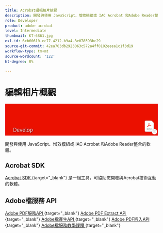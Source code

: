 ```yaml
---
title: Acrobat編輯相片總覽
description: 開發與使用 JavaScript、增效模組或 IAC Acrobat 和Adobe Reader整合的軟體
role: Developer
product: adobe acrobat
level: Intermediate
thumbnail: KT-6861.jpg
exl-id: 6cb60610-ee77-4212-b9a4-8e078593be29
source-git-commit: 42ea703db2923063c572a4ff0102eeea1c1f3d19
workflow-type: tm+mt
source-wordcount: '122'
ht-degree: 0%

---
```


# 編輯相片概觀

![Acrobat開發影像](../assets/Hero-Develop.png)

開發與使用 JavaScript、增效模組或 IAC Acrobat 和Adobe Reader整合的軟體。

## Acrobat SDK

[Acrobat SDK ](https://opensource.adobe.com/dc-acrobat-sdk-docs/acrobatsdk/) {target=&quot;_blank&quot;} 是一組工具，可協助您開發與Acrobat技術互動的軟體。

## Adobe檔服務 API

[Adobe PDF服務API ](https://developer.adobe.com/document-services/apis/pdf-services/) {target=&quot;_blank&quot;}
[Adobe PDF Extract API ](https://developer.adobe.com/document-services/apis/pdf-extract/) {target=&quot;_blank&quot;}
[Adobe檔產生API ](https://developer.adobe.com/document-services/apis/doc-generation/) {target=&quot;_blank&quot;}
[Adobe PDF嵌入API ](https://developer.adobe.com/document-services/apis/pdf-embed/) {target=&quot;_blank&quot;}
[Adobe檔服務教學課程 ](https://experienceleague.adobe.com/docs/document-services/tutorials/overview.html) {target=&quot;_blank&quot;}
